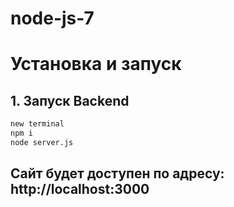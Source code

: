 # node-js-7
# Установка и запуск

## 1. Запуск Backend
```sh
new terminal
npm i
node server.js
```
## Сайт будет доступен по адресу: http://localhost:3000

